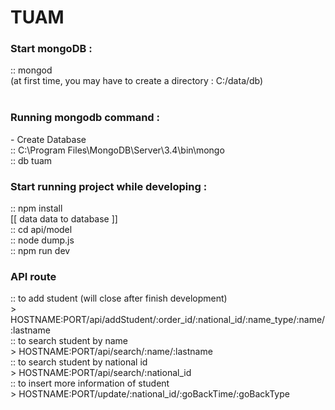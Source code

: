 # TUAM

<h3>Start mongoDB : </h3>
:: mongod <br/>
(at first time, you may have to create a directory : C:/data/db) <br/><br/>

<h3>Running mongodb command :</h3>
- Create Database<br/>
    :: C:\Program Files\MongoDB\Server\3.4\bin\mongo<br/>
    :: db tuam<br/>

<h3>Start running project while developing :</h3>
    :: npm install <br/>
    [[ data data to database ]] <br/>
    :: cd api/model <br/>
    :: node dump.js <br/>
    :: npm run dev<br/>

<h3>API route</h3>
:: to add student (will close after finish development)<br/>
    > HOSTNAME:PORT/api/addStudent/:order_id/:national_id/:name_type/:name/:lastname<br/>
:: to search student by name<br/>
    > HOSTNAME:PORT/api/search/:name/:lastname<br/>
:: to search student by national id<br/>
    > HOSTNAME:PORT/api/search/:national_id<br/>
:: to insert more information of student<br/>
    > HOSTNAME:PORT/update/:national_id/:goBackTime/:goBackType<br/>
